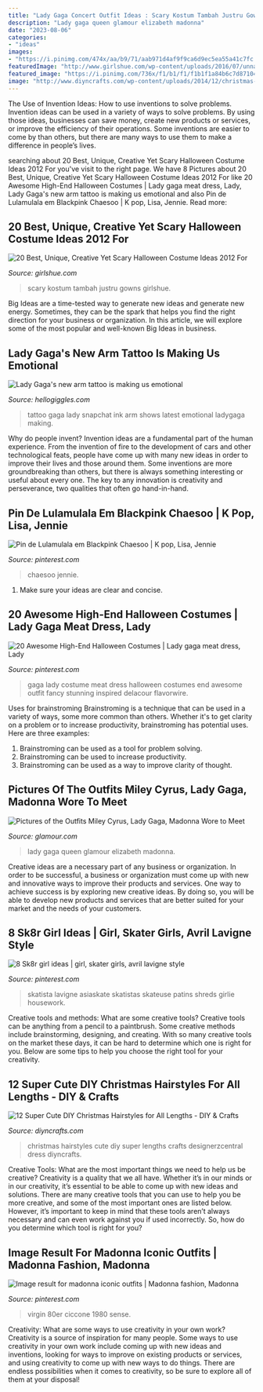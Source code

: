 ```yaml
---
title: "Lady Gaga Concert Outfit Ideas : Scary Kostum Tambah Justru Gowns Girlshue"
description: "Lady gaga queen glamour elizabeth madonna"
date: "2023-08-06"
categories:
- "ideas"
images:
- "https://i.pinimg.com/474x/aa/b9/71/aab971d4af9f9ca6d9ec5ea55a41c7fc.jpg"
featuredImage: "http://www.girlshue.com/wp-content/uploads/2016/07/unnamed-file-3218.jpg"
featured_image: "https://i.pinimg.com/736x/f1/b1/f1/f1b1f1a84b6c7d87104d63316f875ef9.jpg"
image: "http://www.diyncrafts.com/wp-content/uploads/2014/12/christmas-diy-hairstyles.png"
---
```



The Use of Invention Ideas: How to use inventions to solve problems.
Invention ideas can be used in a variety of ways to solve problems. By using those ideas, businesses can save money, create new products or services, or improve the efficiency of their operations. Some inventions are easier to come by than others, but there are many ways to use them to make a difference in people’s lives.

	

		
searching about 20 Best, Unique, Creative Yet Scary Halloween Costume Ideas 2012 For you've visit to the right page. We have 8 Pictures about 20 Best, Unique, Creative Yet Scary Halloween Costume Ideas 2012 For like 20 Awesome High-End Halloween Costumes | Lady gaga meat dress, Lady, Lady Gaga&#039;s new arm tattoo is making us emotional and also Pin de Lulamulala em Blackpink Chaesoo | K pop, Lisa, Jennie. Read more:
		
    
## 20 Best, Unique, Creative Yet Scary Halloween Costume Ideas 2012 For

<img loading=lazy src="http://www.girlshue.com/wp-content/uploads/2016/07/unnamed-file-3218.jpg" onerror="this.onerror=null;this.src='https://tse3.mm.bing.net/th?id=OIP.UaQXLKJrW7ja8x7eya5bZwHaLH&amp;pid=15.1';" alt="20 Best, Unique, Creative Yet Scary Halloween Costume Ideas 2012 For">

_Source: girlshue.com_

>scary kostum tambah justru gowns girlshue. 

	

Big Ideas are a time-tested way to generate new ideas and generate new energy. Sometimes, they can be the spark that helps you find the right direction for your business or organization. In this article, we will explore some of the most popular and well-known Big Ideas in business.

    
## Lady Gaga&#039;s New Arm Tattoo Is Making Us Emotional

<img loading=lazy src="http://images.hellogiggles.com/uploads/2016/12/21045506/snapchat-.jpg" onerror="this.onerror=null;this.src='https://tse1.mm.bing.net/th?id=OIP.6FapbIAZ5fb_mxCvX8J8KAHaNL&amp;pid=15.1';" alt="Lady Gaga&#039;s new arm tattoo is making us emotional">

_Source: hellogiggles.com_

>tattoo gaga lady snapchat ink arm shows latest emotional ladygaga making. 

	

Why do people invent?
Invention ideas are a fundamental part of the human experience. From the invention of fire to the development of cars and other technological feats, people have come up with many new ideas in order to improve their lives and those around them. Some inventions are more groundbreaking than others, but there is always something interesting or useful about every one. The key to any innovation is creativity and perseverance, two qualities that often go hand-in-hand.

    
## Pin De Lulamulala Em Blackpink Chaesoo | K Pop, Lisa, Jennie

<img loading=lazy src="https://i.pinimg.com/736x/f1/b1/f1/f1b1f1a84b6c7d87104d63316f875ef9.jpg" onerror="this.onerror=null;this.src='https://tse4.mm.bing.net/th?id=OIP.RNZyltxxOI-W3niAgqJ5YQHaJD&amp;pid=15.1';" alt="Pin de Lulamulala em Blackpink Chaesoo | K pop, Lisa, Jennie">

_Source: pinterest.com_

>chaesoo jennie. 

	

1. Make sure your ideas are clear and concise.

    
## 20 Awesome High-End Halloween Costumes | Lady Gaga Meat Dress, Lady

<img loading=lazy src="https://i.pinimg.com/736x/bf/f8/17/bff817a988216a78f977a7785843287b--holidays-halloween-halloween-stuff.jpg" onerror="this.onerror=null;this.src='https://tse3.mm.bing.net/th?id=OIP.0uEiQkMa2127dhKuXG1HpQHaS0&amp;pid=15.1';" alt="20 Awesome High-End Halloween Costumes | Lady gaga meat dress, Lady">

_Source: pinterest.com_

>gaga lady costume meat dress halloween costumes end awesome outfit fancy stunning inspired delacour flavorwire. 

	

Uses for brainstroming
Brainstroming is a technique that can be used in a variety of ways, some more common than others. Whether it's to get clarity on a problem or to increase productivity, brainstroming has potential uses. Here are three examples: 

1) Brainstroming can be used as a tool for problem solving.
2) Brainstroming can be used to increase productivity.
3) Brainstroming can be used as a way to improve clarity of thought.

    
## Pictures Of The Outfits Miley Cyrus, Lady Gaga, Madonna Wore To Meet

<img loading=lazy src="http://media.glamour.com/photos/569663eeeaefd309768dbd94/master/pass/fashion-2015-09-lady-gaga-queen-elizabeth-dec-2009-main.jpg" onerror="this.onerror=null;this.src='https://tse4.mm.bing.net/th?id=OIP.mUr1wDvHw31p8fCkn-egEgHaKX&amp;pid=15.1';" alt="Pictures of the Outfits Miley Cyrus, Lady Gaga, Madonna Wore to Meet">

_Source: glamour.com_

>lady gaga queen glamour elizabeth madonna. 

	

Creative ideas are a necessary part of any business or organization. In order to be successful, a business or organization must come up with new and innovative ways to improve their products and services. One way to achieve success is by exploring new creative ideas. By doing so, you will be able to develop new products and services that are better suited for your market and the needs of your customers.

    
## 8 Sk8r Girl Ideas | Girl, Skater Girls, Avril Lavigne Style

<img loading=lazy src="https://i.pinimg.com/474x/aa/b9/71/aab971d4af9f9ca6d9ec5ea55a41c7fc.jpg" onerror="this.onerror=null;this.src='https://tse2.mm.bing.net/th?id=OIP.IIF3aJe7IuDx0Umi6pq_WQAAAA&amp;pid=15.1';" alt="8 Sk8r girl ideas | girl, skater girls, avril lavigne style">

_Source: pinterest.com_

>skatista lavigne asiaskate skatistas skateuse patins shreds girlie housework. 

	

Creative tools and methods: What are some creative tools?
Creative tools can be anything from a pencil to a paintbrush. Some creative methods include brainstorming, designing, and creating. With so many creative tools on the market these days, it can be hard to determine which one is right for you. Below are some tips to help you choose the right tool for your creativity.

    
## 12 Super Cute DIY Christmas Hairstyles For All Lengths - DIY &amp; Crafts

<img loading=lazy src="http://www.diyncrafts.com/wp-content/uploads/2014/12/christmas-diy-hairstyles.png" onerror="this.onerror=null;this.src='https://tse3.mm.bing.net/th?id=OIP.LFgPqBKTfiyvMV7e90CmVgHaJx&amp;pid=15.1';" alt="12 Super Cute DIY Christmas Hairstyles for All Lengths - DIY &amp; Crafts">

_Source: diyncrafts.com_

>christmas hairstyles cute diy super lengths crafts designerzcentral dress diyncrafts. 

	

Creative Tools: What are the most important things we need to help us be creative?
Creativity is a quality that we all have. Whether it’s in our minds or in our creativity, it’s essential to be able to come up with new ideas and solutions. There are many creative tools that you can use to help you be more creative, and some of the most important ones are listed below. However, it’s important to keep in mind that these tools aren’t always necessary and can even work against you if used incorrectly. So, how do you determine which tool is right for you?

    
## Image Result For Madonna Iconic Outfits | Madonna Fashion, Madonna

<img loading=lazy src="https://i.pinimg.com/originals/16/6c/12/166c12f4a1867a0083fc3908efc93670.jpg" onerror="this.onerror=null;this.src='https://tse1.mm.bing.net/th?id=OIP.pEF1G_Q3PmH23xvyYeUIcgHaLF&amp;pid=15.1';" alt="Image result for madonna iconic outfits | Madonna fashion, Madonna">

_Source: pinterest.com_

>virgin 80er ciccone 1980 sense. 

	

Creativity: What are some ways to use creativity in your own work?
Creativity is a source of inspiration for many people. Some ways to use creativity in your own work include coming up with new ideas and inventions, looking for ways to improve on existing products or services, and using creativity to come up with new ways to do things. There are endless possibilities when it comes to creativity, so be sure to explore all of them at your disposal!

